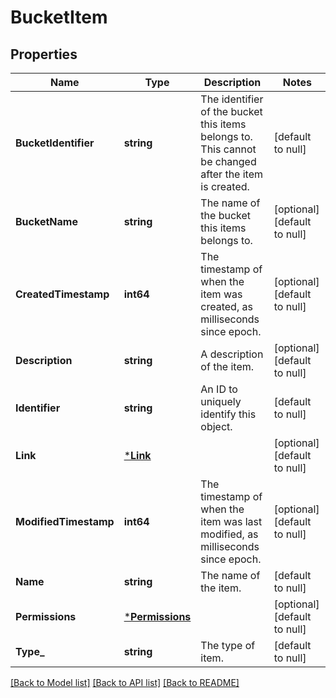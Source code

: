 # BucketItem

## Properties
Name | Type | Description | Notes
------------ | ------------- | ------------- | -------------
**BucketIdentifier** | **string** | The identifier of the bucket this items belongs to. This cannot be changed after the item is created. | [default to null]
**BucketName** | **string** | The name of the bucket this items belongs to. | [optional] [default to null]
**CreatedTimestamp** | **int64** | The timestamp of when the item was created, as milliseconds since epoch. | [optional] [default to null]
**Description** | **string** | A description of the item. | [optional] [default to null]
**Identifier** | **string** | An ID to uniquely identify this object. | [default to null]
**Link** | [***Link**](Link.md) |  | [optional] [default to null]
**ModifiedTimestamp** | **int64** | The timestamp of when the item was last modified, as milliseconds since epoch. | [optional] [default to null]
**Name** | **string** | The name of the item. | [default to null]
**Permissions** | [***Permissions**](Permissions.md) |  | [optional] [default to null]
**Type_** | **string** | The type of item. | [default to null]

[[Back to Model list]](../README.md#documentation-for-models) [[Back to API list]](../README.md#documentation-for-api-endpoints) [[Back to README]](../README.md)

